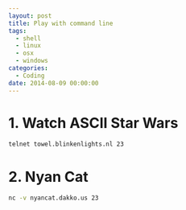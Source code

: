 ```yaml
---
layout: post
title: Play with command line
tags:
  - shell
  - linux
  - osx
  - windows
categories:
  - Coding
date: 2014-08-09 00:00:00
---
```


# 1. Watch ASCII Star Wars

```zsh
telnet towel.blinkenlights.nl 23
```

# 2. Nyan Cat

```zsh
nc -v nyancat.dakko.us 23
```